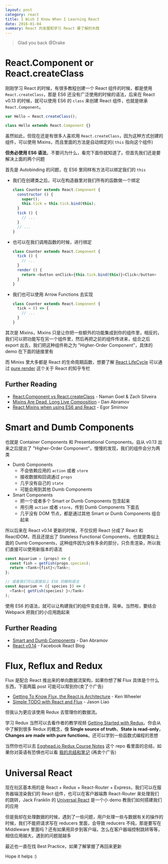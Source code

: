 ```yaml
---
layout: post
category: react
title: I Wish I Know When I Learning React
date: 2016-01-04
summary: React 的发展和学习 React 要了解的东西
---
```


> Glad you back @Drake

# React.Component or React.createClass

刚刚学习 React 的时候，有很多教程创建一个 React 组件的时候，都是使用 `React.createClass`，那是 ES6 还没有广泛使用的时候的语法，后来在 React v0.13 的时候，就可以使用 ES6 的 `class` 来创建 React 组件，也就是继承 `React.Component`。

```javascript
var Hello = React.createClass();
```

```javascript
class Hello extends React.Component {}
```

虽然如此，但现在还是有很多人喜欢用 `React.createClass`，因为这种方式创建的组件，可以使用 Mixins，而且里面的方法是自动绑定的( `this` 指向这个组件)

**但务必使用 ES6 语法**，不要问为什么，看完下面你就知道了。但首先我们还是要解决上面的两个问题

首先是 Autobinding 的问题，在 ES6 里同样有方法可以绑定我们的 `this`

- 我们在创建类之后，可以在构造器里对我们所有的函数做一个绑定

  ```javascript
  class Counter extends React.Component {
    constructor () {
      super();
      this.tick = this.tick.bind(this);
    }
    tick () {
      // ...
    }
    // ...
  }
  ```

- 也可以在我们调用函数的时候，进行绑定

  ```javascript
  class Counter extends React.Component {
    tick () {
      // ...
    }
    render () {
      return <button onClick={this.tick.bind(this)}>Click</button>
    }
  }
  ```
    
- 我们也可以使用 Arrow Functions 去实现

  ```javascript
  class Counter extends React.Component {
    tick = () => {
      // ...
    }
  }
  ```

其次是 Mixins，Mixins 只是让你把一些额外的功能集成到你的组件里，相反的，我们可以把功能写在另一个组件里，然后再把之前的组件传进来，组合之后 export 出去，我们把这种组件称之为 "Higher-Order Component"，具体的 demo 在下面的链接里有

而 Minixs 里大多都是 React 的生命周期函数，想要了解 [React LifeCycle](http://zhuanlan.zhihu.com/purerender/20312691) 可以通过 [pure render](http://zhuanlan.zhihu.com/purerender) 这个关于 React 的知乎专栏

## Further Reading

- [React.Component vs React.createClass](http://reactjsnews.com/composing-components/) - Naman Goel & Zach Silveira
- [Mixins Are Dead. Long Live Composition](https://medium.com/@dan_abramov/mixins-are-dead-long-live-higher-order-components-94a0d2f9e750#.ow2zaagk7) - Dan Abramov
- [React Mixins when using ES6 and React](http://egorsmirnov.me/2015/09/30/react-and-es6-part4.html) - Egor Smirnov

# Smart and Dumb Components

也就是 Container Components 和 Presentational Components。自从 v0.13 出来之后提出了 "Higher-Order Component"，慢慢的发现，我们的组件会分为两类

- Dumb Components
  - 不会依赖应用的 `action` 或者 `store`
  - 接收数据和回调通过 `props`
  - 几乎没有自己的 `state`
  - 可能会用到其他 Dumb Components
- Smart Components
  - 把一个或者多个 Smart or Dumb Components 包含起来
  - 用引用 `action` 或者 `store`，传到 Dumb Components 下面去
  - 几乎没有 DOM 节点，都是通过其他 Smart or Dumb Components 组合起来

所以后来在 React v0.14 更新的时候，不仅仅把 React 分成了 React 和 ReactDOM，而且还提出了 Stateless Functional Components，也就是类似上面的 Dumb Components，这种组件因为没有多余的部分，只负责渲染，所以我们直接可以使用新版本的语法

```javascript
const Aquarium = (props) => {
  const fish = getFish(props.species);
  return <Tank>{fist}</Tank>;
};

// 或者我们可以直接加上 ES6 的解构语法
const Aquarium ＝ ({ species }) => (
  <Tank>{ getFish(species) }</Tank>
);
```

使用 ES6 的语法，就可以让构建我们的组件变成合理，简单。当然啦，要结合 Webpack 把我们的小应用跑起来

## Further Reading

- [Smart and Dumb Components](https://medium.com/@dan_abramov/smart-and-dumb-components-7ca2f9a7c7d0#.28858ndoq) - Dan Abramov
- [React v0.14](http://facebook.github.io/react/blog/2015/10/07/react-v0.14.html) - Facebook React Blog

# Flux, Reflux and Redux

Flux 是配合 React 推出来的单向数据流架构，如果你想了解 Flux 具体是个什么东西，下面两篇 post 可能可以帮到你(卖了个广告)

- [Getting To Know Flux, the React.js Architecture](https://scotch.io/tutorials/getting-to-know-flux-the-react-js-architecture) - Ken Wheeler
- [Simple TODO with React and Flux](https://github.com/jasonliao/simple-todo-with-react-and/tree/master/flux) - Jason Liao

但我认为更应该使用 Redux 去管理你的数据流。

学习 Redux 当然可以去看作者的教学视频 [Getting Started with Redux](https://egghead.io/lessons/javascript-redux-the-single-immutable-state-tree?series=getting-started-with-redux)。你会从中了解到很多 Redux 的概念，像 **Single source of truth**，**State is read-only**，**Changes are made with pure functions**。还可以学到一些函数式编程的思想

当然你也可以去 [Egghead.io Redux Course Notes](https://github.com/tayiorbeii/egghead.io_redux_course_notes) 这个 repo 看里面的总结，如果你对英语有恐惧也可以看 [我的总结和笔记](https://l-movingon.github.io/posts/2015-12-28-getting-started-with-redux.html) (再卖个广告)

# Universal React

现在社区基本用的是 React + Redux + React-Router + Express，我们可以在服务器端渲染我们的 React 组件，也可以在客户器端靠 React-Router 来处理我们的跳转，Jack Franklin 的 [Universal React](https://24ways.org/2015/universal-react/) 是一个小 demo 教我们如何搭建我们的应用

但是我却在处理数据的时候，遇到了一些问题，用户处理一些与数据有关的操作的时候，我们不能把请求写在 reducers 里面，会导致 reducers 不纯，那是要写在 Middleware 里面吗？还有如果用异步到客户端，怎么在客户器端控制跳转等等，相信应用越大，遇到的问题就越多

最近也一直在找 Best Practice，如果了解掌握了再回来更新

Hope it helps :)
